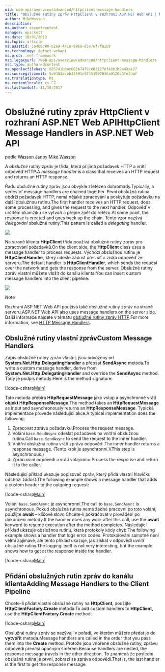 ```yaml
---
uid: web-api/overview/advanced/httpclient-message-handlers
title: "Obslužné rutiny zpráv HttpClient v rozhraní ASP.NET Web API | Microsoft Docs"
author: MikeWasson
description: 
ms.author: aspnetcontent
manager: wpickett
ms.date: 10/01/2012
ms.topic: article
ms.assetid: 5a4b6c80-b2e9-4710-8969-d5076f7f82b8
ms.technology: dotnet-webapi
ms.prod: .net-framework
msc.legacyurl: /web-api/overview/advanced/httpclient-message-handlers
msc.type: authoredcontent
ms.openlocfilehash: 805741b0ac682b7479ce82127df48b1b9a49a427
ms.sourcegitcommit: 9a9483aceb34591c97451997036a9120c3fe2baf
ms.translationtype: MT
ms.contentlocale: cs-CZ
ms.lasthandoff: 11/10/2017
---
```

<a name="httpclient-message-handlers-in-aspnet-web-api"></a><span data-ttu-id="ef0f3-102">Obslužné rutiny zpráv HttpClient v rozhraní ASP.NET Web API</span><span class="sxs-lookup"><span data-stu-id="ef0f3-102">HttpClient Message Handlers in ASP.NET Web API</span></span>
====================
<span data-ttu-id="ef0f3-103">podle [Wasson Jan](https://github.com/MikeWasson)</span><span class="sxs-lookup"><span data-stu-id="ef0f3-103">by [Mike Wasson](https://github.com/MikeWasson)</span></span>

<span data-ttu-id="ef0f3-104">A *obslužné rutiny zpráv* je třída, která přijímá požadavek HTTP a vrátí odpověď HTTP.</span><span class="sxs-lookup"><span data-stu-id="ef0f3-104">A *message handler* is a class that receives an HTTP request and returns an HTTP response.</span></span>

<span data-ttu-id="ef0f3-105">Řadu obslužné rutiny zpráv jsou obvykle zřetězen dohromady.</span><span class="sxs-lookup"><span data-stu-id="ef0f3-105">Typically, a series of message handlers are chained together.</span></span> <span data-ttu-id="ef0f3-106">První obslužná rutina obdrží požadavek HTTP, nemá nějaké zpracování a poskytuje požadavku na další obslužnou rutinu.</span><span class="sxs-lookup"><span data-stu-id="ef0f3-106">The first handler receives an HTTP request, does some processing, and gives the request to the next handler.</span></span> <span data-ttu-id="ef0f3-107">Odpověď v určitém okamžiku se vytvoří a přejde zpět do řetězu.</span><span class="sxs-lookup"><span data-stu-id="ef0f3-107">At some point, the response is created and goes back up the chain.</span></span> <span data-ttu-id="ef0f3-108">Tento vzor nazývá *delegování* obslužné rutiny.</span><span class="sxs-lookup"><span data-stu-id="ef0f3-108">This pattern is called a *delegating* handler.</span></span>

![](httpclient-message-handlers/_static/image1.png)

<span data-ttu-id="ef0f3-109">Na straně klienta **HttpClient** třída používá obslužné rutiny zpráv pro zpracování požadavků.</span><span class="sxs-lookup"><span data-stu-id="ef0f3-109">On the client side, the **HttpClient** class uses a message handler to process requests.</span></span> <span data-ttu-id="ef0f3-110">Výchozí obslužnou rutinu je **HttpClientHandler**, který odešle žádost přes síť a získá odpověď ze serveru.</span><span class="sxs-lookup"><span data-stu-id="ef0f3-110">The default handler is **HttpClientHandler**, which sends the request over the network and gets the response from the server.</span></span> <span data-ttu-id="ef0f3-111">Obslužné rutiny zpráv vlastní můžete vložit do kanálu klienta:</span><span class="sxs-lookup"><span data-stu-id="ef0f3-111">You can insert custom message handlers into the client pipeline:</span></span>

![](httpclient-message-handlers/_static/image2.png)

> [!NOTE]
> <span data-ttu-id="ef0f3-112">Rozhraní ASP.NET Web API používá také obslužné rutiny zpráv na straně serveru.</span><span class="sxs-lookup"><span data-stu-id="ef0f3-112">ASP.NET Web API also uses message handlers on the server side.</span></span> <span data-ttu-id="ef0f3-113">Další informace najdete v tématu [obslužné rutiny zpráv HTTP](http-message-handlers.md).</span><span class="sxs-lookup"><span data-stu-id="ef0f3-113">For more information, see [HTTP Message Handlers](http-message-handlers.md).</span></span>


## <a name="custom-message-handlers"></a><span data-ttu-id="ef0f3-114">Obslužné rutiny vlastní zpráv</span><span class="sxs-lookup"><span data-stu-id="ef0f3-114">Custom Message Handlers</span></span>

<span data-ttu-id="ef0f3-115">Zápis obslužné rutiny zpráv vlastní, jsou odvozeny od **System.Net.Http.DelegatingHandler** a přepsat **SendAsync** metoda.</span><span class="sxs-lookup"><span data-stu-id="ef0f3-115">To write a custom message handler, derive from **System.Net.Http.DelegatingHandler** and override the **SendAsync** method.</span></span> <span data-ttu-id="ef0f3-116">Tady je podpis metody:</span><span class="sxs-lookup"><span data-stu-id="ef0f3-116">Here is the method signature:</span></span>

[!code-csharp[Main](httpclient-message-handlers/samples/sample1.cs)]

<span data-ttu-id="ef0f3-117">Tato metoda přebírá **HttpRequestMessage** jako vstup a asynchronně vrátí **objekt HttpResponseMessage**.</span><span class="sxs-lookup"><span data-stu-id="ef0f3-117">The method takes an **HttpRequestMessage** as input and asynchronously returns an **HttpResponseMessage**.</span></span> <span data-ttu-id="ef0f3-118">Typická implementace provede následující akce:</span><span class="sxs-lookup"><span data-stu-id="ef0f3-118">A typical implementation does the following:</span></span>

1. <span data-ttu-id="ef0f3-119">Zpracovat zprávu požadavku.</span><span class="sxs-lookup"><span data-stu-id="ef0f3-119">Process the request message.</span></span>
2. <span data-ttu-id="ef0f3-120">Volání `base.SendAsync` odeslat požadavek na vnitřní obslužnou rutinu.</span><span class="sxs-lookup"><span data-stu-id="ef0f3-120">Call `base.SendAsync` to send the request to the inner handler.</span></span>
3. <span data-ttu-id="ef0f3-121">Vnitřní obslužná rutina vrátí zprávu odpovědi.</span><span class="sxs-lookup"><span data-stu-id="ef0f3-121">The inner handler returns a response message.</span></span> <span data-ttu-id="ef0f3-122">(Tento krok je asynchronní.)</span><span class="sxs-lookup"><span data-stu-id="ef0f3-122">(This step is asynchronous.)</span></span>
4. <span data-ttu-id="ef0f3-123">Zpracování odpovědi a vrátí volajícímu.</span><span class="sxs-lookup"><span data-stu-id="ef0f3-123">Process the response and return it to the caller.</span></span>

<span data-ttu-id="ef0f3-124">Následující příklad ukazuje popisovač zpráv, který přidá vlastní hlavičku odchozí žádost:</span><span class="sxs-lookup"><span data-stu-id="ef0f3-124">The following example shows a message handler that adds a custom header to the outgoing request:</span></span>

[!code-csharp[Main](httpclient-message-handlers/samples/sample2.cs)]

<span data-ttu-id="ef0f3-125">Volání `base.SendAsync` je asynchronní.</span><span class="sxs-lookup"><span data-stu-id="ef0f3-125">The call to `base.SendAsync` is asynchronous.</span></span> <span data-ttu-id="ef0f3-126">Pokud obslužná rutina nemá žádné pracovní po toto volání, použijte **await** – klíčové slovo Chcete-li pokračovat v provádění po dokončení metody.</span><span class="sxs-lookup"><span data-stu-id="ef0f3-126">If the handler does any work after this call, use the **await** keyword to resume execution after the method completes.</span></span> <span data-ttu-id="ef0f3-127">Následující příklad ukazuje obslužnou rutinu, která protokoly kódy chyb.</span><span class="sxs-lookup"><span data-stu-id="ef0f3-127">The following example shows a handler that logs error codes.</span></span> <span data-ttu-id="ef0f3-128">Protokolování samotné není velmi zajímavé, ale tento příklad ukazuje, jak získat v odpovědi uvnitř obslužné rutiny.</span><span class="sxs-lookup"><span data-stu-id="ef0f3-128">The logging itself is not very interesting, but the example shows how to get at the response inside the handler.</span></span>

[!code-csharp[Main](httpclient-message-handlers/samples/sample3.cs?highlight=10,13)]

## <a name="adding-message-handlers-to-the-client-pipeline"></a><span data-ttu-id="ef0f3-129">Přidání obslužných rutin zpráv do kanálu klienta</span><span class="sxs-lookup"><span data-stu-id="ef0f3-129">Adding Message Handlers to the Client Pipeline</span></span>

<span data-ttu-id="ef0f3-130">Chcete-li přidat vlastní obslužné rutiny na **HttpClient**, použijte **HttpClientFactory.Create** metoda:</span><span class="sxs-lookup"><span data-stu-id="ef0f3-130">To add custom handlers to **HttpClient**, use the **HttpClientFactory.Create** method:</span></span>

[!code-csharp[Main](httpclient-message-handlers/samples/sample4.cs)]

<span data-ttu-id="ef0f3-131">Obslužné rutiny zpráv se nazývají v pořadí, ve kterém můžete předat je do **vytvořit** metoda.</span><span class="sxs-lookup"><span data-stu-id="ef0f3-131">Message handlers are called in the order that you pass them into the **Create** method.</span></span> <span data-ttu-id="ef0f3-132">Protože jsou vnořené obslužné rutiny, zprávu odpovědi přenáší opačným směrem.</span><span class="sxs-lookup"><span data-stu-id="ef0f3-132">Because handlers are nested, the response message travels in the other direction.</span></span> <span data-ttu-id="ef0f3-133">To znamená že poslední obslužná rutina je první, zobrazí se zpráva odpovědi.</span><span class="sxs-lookup"><span data-stu-id="ef0f3-133">That is, the last handler is the first to get the response message.</span></span>
